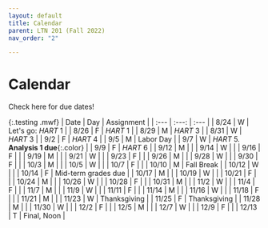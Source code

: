 ```yaml
---
layout: default
title: Calendar
parent: LTN 201 (Fall 2022)
nav_order: "2"

---
```

# Calendar

Check here for due dates!

{:.testing .mwf}
| Date | Day | Assignment |
| :--- | :---: | :--- |
| 8/24 | W | Let's go: *HART* 1 |
| 8/26 | F | *HART* 1 |
| 8/29 | M | *HART* 3 |
| 8/31 | W | *HART* 3 |
| 9/2 | F | *HART* 4 |
| 9/5 | M | Labor Day |
| 9/7 | W | *HART* 5. **Analysis 1 due**{:.color} |
| 9/9 | F | *HART* 6 |
| 9/12 | M |  |
| 9/14 | W |  |
| 9/16 | F |  |
| 9/19 | M |  |
| 9/21 | W |  |
| 9/23 | F |  |
| 9/26 | M |  |
| 9/28 | W |  |
| 9/30 | F |  |
| 10/3 | M |  |
| 10/5 | W |  |
| 10/7 | F |  |
| 10/10 | M | Fall Break |
| 10/12 | W |  |
| 10/14 | F | Mid-term grades due |
| 10/17 | M |  |
| 10/19 | W |  |
| 10/21 | F |  |
| 10/24 | M |  |
| 10/26 | W |  |
| 10/28 | F |  |
| 10/31 | M |  |
| 11/2 | W |  |
| 11/4 | F |  |
| 11/7 | M |  |
| 11/9 | W |  |
| 11/11 | F |  |
| 11/14 | M |  |
| 11/16 | W |  |
| 11/18 | F |  |
| 11/21 | M |  |
| 11/23 | W | Thanksgiving |
| 11/25 | F | Thanksgiving |
| 11/28 | M |  |
| 11/30 | W |  |
| 12/2 | F |  |
| 12/5 | M |  |
| 12/7 | W |  |
| 12/9 | F |  |
| 12/13 | T | Final, Noon |
